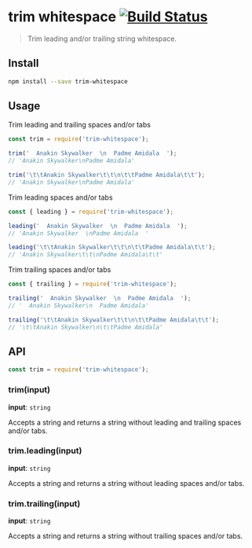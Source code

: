 # trim whitespace [![Build Status](https://travis-ci.org/bcmarinacci/trim-whitespace.svg?branch=master)](https://travis-ci.org/bcmarinacci/trim-whitespace)

> Trim leading and/or trailing string whitespace.

## Install
```bash
npm install --save trim-whitespace
```

## Usage

Trim leading and trailing spaces and/or tabs
```javascript
const trim = require('trim-whitespace');

trim('  Anakin Skywalker  \n  Padme Amidala  ');
// 'Anakin Skywalker\nPadme Amidala'

trim('\t\tAnakin Skywalker\t\t\n\t\tPadme Amidala\t\t');
// 'Anakin Skywalker\nPadme Amidala'
```

Trim leading spaces and/or tabs
```javascript
const { leading } = require('trim-whitespace');

leading('  Anakin Skywalker  \n  Padme Amidala  ');
// 'Anakin Skywalker  \nPadme Amidala  '

leading('\t\tAnakin Skywalker\t\t\n\t\tPadme Amidala\t\t');
// 'Anakin Skywalker\t\t\nPadme Amidala\t\t'
```

Trim trailing spaces and/or tabs
```javascript
const { trailing } = require('trim-whitespace');

trailing('  Anakin Skywalker  \n  Padme Amidala  ');
// '  Anakin Skywalker\n  Padme Amidala'

trailing('\t\tAnakin Skywalker\t\t\n\t\tPadme Amidala\t\t');
// '\t\tAnakin Skywalker\n\t\tPadme Amidala'
```

## API

```javascript
const trim = require('trim-whitespace');
```

### trim(input)

__input__: `string`

Accepts a string and returns a string without leading and trailing spaces and/or tabs.

### trim.leading(input)

__input__: `string`

Accepts a string and returns a string without leading spaces and/or tabs.

### trim.trailing(input)

__input__: `string`

Accepts a string and returns a string without trailing spaces and/or tabs.
